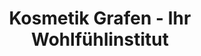 ---
title: "Kosmetik Grafen - Ihr Wohlfühlinstitut"
url: /euskirchen/kosmetik-grafen-ihr-wohlfuehlinstitut/
shop: Kosmetik
---
